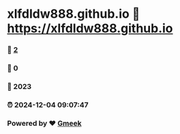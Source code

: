 # xlfdldw888.github.io :link: https://xlfdldw888.github.io 
### :page_facing_up: [2](https://xlfdldw888.github.io/tag.html) 
### :speech_balloon: 0 
### :hibiscus: 2023 
### :alarm_clock: 2024-12-04 09:07:47 
### Powered by :heart: [Gmeek](https://github.com/Meekdai/Gmeek)
